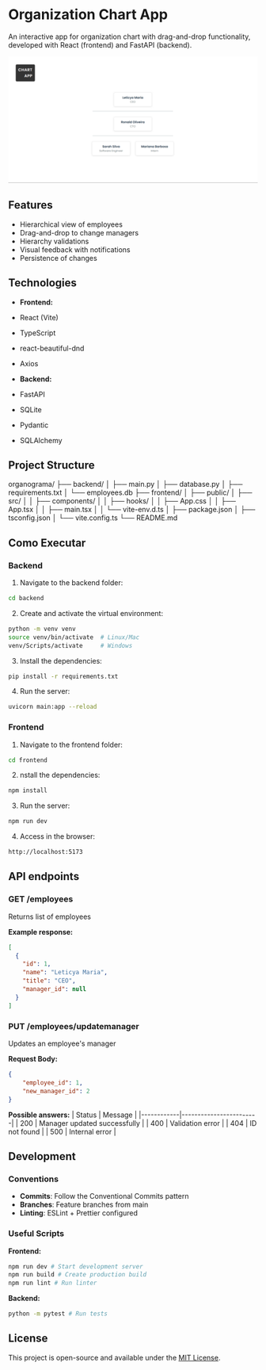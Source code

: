 # Organization Chart App

An interactive app for organization chart with drag-and-drop functionality, developed with React (frontend) and FastAPI (backend).

![Organization Chart App Demo](frontend/public/chartsapp.png)

## Features

- Hierarchical view of employees
- Drag-and-drop to change managers
- Hierarchy validations
- Visual feedback with notifications
- Persistence of changes

## Technologies

- **Frontend:**
 - React (Vite)
 - TypeScript
 - react-beautiful-dnd
 - Axios

- **Backend:**
 - FastAPI
 - SQLite
 - Pydantic
 - SQLAlchemy

## Project Structure

organograma/
├── backend/
│ ├── main.py
│ ├── database.py
│ ├── requirements.txt
│ └── employees.db
├── frontend/
│ ├── public/
│ ├── src/
│ │ ├── components/
│ │ ├── hooks/
│ │ ├── App.css
│ │ ├── App.tsx
│ │ ├── main.tsx
│ │ └── vite-env.d.ts
│ ├── package.json
│ ├── tsconfig.json
│ └── vite.config.ts
└── README.md

## Como Executar

### Backend

1. Navigate to the backend folder:
```bash
cd backend
```

2. Create and activate the virtual environment:
```bash
python -m venv venv
source venv/bin/activate  # Linux/Mac
venv/Scripts/activate     # Windows
```

3. Install the dependencies:
```bash
pip install -r requirements.txt
```

4. Run the server:
```bash
uvicorn main:app --reload
```

### Frontend
1. Navigate to the frontend folder:
```bash
cd frontend
```

2. nstall the dependencies:
```bash
npm install
```

3. Run the server:
```bash
npm run dev
```

4. Access in the browser:
```bash
http://localhost:5173
```

## API endpoints

### GET /employees
Returns list of employees

**Example response:**
```json
[
  {
    "id": 1,
    "name": "Leticya Maria",
    "title": "CEO",
    "manager_id": null
  }
]
```

### PUT /employees/updatemanager
Updates an employee's manager

**Request Body:**
```json
{
    "employee_id": 1,
    "new_manager_id": 2
}
```

**Possible answers:**
| Status      | Message               |
|------------|------------------------|
| 200        | Manager updated successfully |
| 400        | Validation error |
| 404        | ID not found |
| 500        | Internal error |

## Development

### Conventions

- **Commits**: Follow the Conventional Commits pattern
- **Branches**: Feature branches from main
- **Linting**: ESLint + Prettier configured

### Useful Scripts

**Frontend:**
```bash
npm run dev # Start development server
npm run build # Create production build
npm run lint # Run linter
```

**Backend:**
```bash
python -m pytest # Run tests
```

## **License**

This project is open-source and available under the [MIT License](LICENSE).